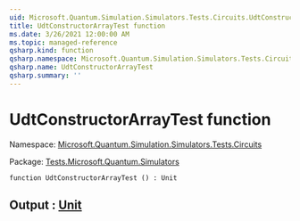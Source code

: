```yaml
---
uid: Microsoft.Quantum.Simulation.Simulators.Tests.Circuits.UdtConstructorArrayTest
title: UdtConstructorArrayTest function
ms.date: 3/26/2021 12:00:00 AM
ms.topic: managed-reference
qsharp.kind: function
qsharp.namespace: Microsoft.Quantum.Simulation.Simulators.Tests.Circuits
qsharp.name: UdtConstructorArrayTest
qsharp.summary: ''
---
```


# UdtConstructorArrayTest function

Namespace: [Microsoft.Quantum.Simulation.Simulators.Tests.Circuits](xref:Microsoft.Quantum.Simulation.Simulators.Tests.Circuits)

Package: [Tests.Microsoft.Quantum.Simulators](https://nuget.org/packages/Tests.Microsoft.Quantum.Simulators)




```qsharp
function UdtConstructorArrayTest () : Unit
```


## Output : [Unit](xref:microsoft.quantum.lang-ref.unit)

